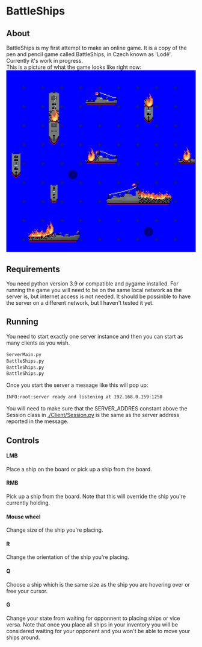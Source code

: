 # BattleShips

## About
BattleShips is my first attempt to make an online game. It is a copy of the pen and pencil game called BattleShips, in Czech known as 'Lodě'. 
Currently it's work in progress.<br>
This is a picture of what the game looks like right now:
![Screenshot](Screenshot.png)

## Requirements
You need python version 3.9 or compatible and pygame installed.
For running the game you will need to be on the same local network as the server is, but internet access is not needed.
It should be possinble to have the server on a different network, but I haven't tested it yet.

## Running
You need to start exactly one server instance and then you can start as many clients as you wish.
```cmd
ServerMain.py
BattleShips.py
BattleShips.py
BattleShips.py
```

Once you start the server a message like this will pop up:
```cmd
INFO:root:server ready and listening at 192.168.0.159:1250
```
You will need to make sure that the SERVER_ADDRES constant above the Session class in [./Client/Session.py](./Client/Session.py) is the same as the server address reported in the message.

## Controls
#### LMB
Place a ship on the board or pick up a ship from the board.
#### RMB
Pick up a ship from the board. Note that this will override the ship you're currently holding.
#### Mouse wheel
Change size of the ship you're placing.
#### R
Change the orientation of the ship you're placing.
#### Q
Choose a ship which is the same size as the ship you are hovering over or free your cursor.
#### G
Change your state from waiting for opponnent to placing ships or vice versa.
Note that once you place all ships in your inventory you will be considered waiting for your opponent and you won't be able to move your ships around.
